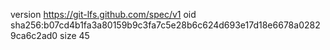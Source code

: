 version https://git-lfs.github.com/spec/v1
oid sha256:b07cd4b1fa3a80159b9c3fa7c5e28b6c624d693e17d18e6678a02829ca6c2ad0
size 45
